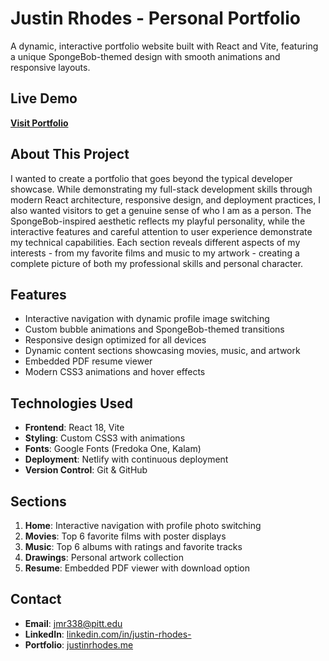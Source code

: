 # Justin Rhodes - Personal Portfolio

A dynamic, interactive portfolio website built with React and Vite, featuring a unique SpongeBob-themed design with smooth animations and responsive layouts.

## Live Demo

**[Visit Portfolio](https://justinrhodes.me)**

## About This Project

I wanted to create a portfolio that goes beyond the typical developer showcase. While demonstrating my full-stack development skills through modern React architecture, responsive design, and deployment practices, I also wanted visitors to get a genuine sense of who I am as a person. The SpongeBob-inspired aesthetic reflects my playful personality, while the interactive features and careful attention to user experience demonstrate my technical capabilities. Each section reveals different aspects of my interests - from my favorite films and music to my artwork - creating a complete picture of both my professional skills and personal character.

## Features

- Interactive navigation with dynamic profile image switching
- Custom bubble animations and SpongeBob-themed transitions
- Responsive design optimized for all devices
- Dynamic content sections showcasing movies, music, and artwork
- Embedded PDF resume viewer
- Modern CSS3 animations and hover effects

## Technologies Used

- **Frontend**: React 18, Vite
- **Styling**: Custom CSS3 with animations
- **Fonts**: Google Fonts (Fredoka One, Kalam)
- **Deployment**: Netlify with continuous deployment
- **Version Control**: Git & GitHub

## Sections

1. **Home**: Interactive navigation with profile photo switching
2. **Movies**: Top 6 favorite films with poster displays
3. **Music**: Top 6 albums with ratings and favorite tracks
4. **Drawings**: Personal artwork collection
5. **Resume**: Embedded PDF viewer with download option

## Contact

- **Email**: jmr338@pitt.edu
- **LinkedIn**: [linkedin.com/in/justin-rhodes-](https://linkedin.com/in/justin-rhodes-)
- **Portfolio**: [justinrhodes.me](https://justinrhodes.me)

